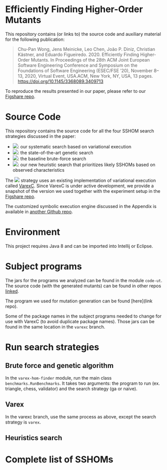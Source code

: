 # Efficiently Finding Higher-Order Mutants

This repository contains (or links to) the source code and auxiliary material for the following publication:

>Chu-Pan Wong, Jens Meinicke, Leo Chen, João P. Diniz, Christian Kästner,
>and Eduardo Figueiredo. 2020. Efficiently Finding Higher-Order Mutants. In
>Proceedings of the 28th ACM Joint European Software Engineering Conference
>and Symposium on the Foundations of Software Engineering (ESEC/FSE ’20),
>November 8–13, 2020, Virtual Event, USA.ACM, New York, NY, USA, 13 pages.
>https://doi.org/10.1145/3368089.3409713

To reproduce the results presented in our paper, please refer to our [Figshare repo](https://doi.org/10.1184/R1/12081858).

# Source Code

This repository contains the source code for all the four SSHOM search strategies discussed in the paper:

* <img src="https://render.githubusercontent.com/render/math?math=search_{var}">: our systematic search based on variational execution 
* <img src="https://render.githubusercontent.com/render/math?math=search_{gen}">: the state-of-the-art genetic search 
* <img src="https://render.githubusercontent.com/render/math?math=search_{bf}">: the baseline brute-force search
* <img src="https://render.githubusercontent.com/render/math?math=search_{pri}">: our new heuristic search that prioritizes likely SSHOMs based on observed characteristics

The <img src="https://render.githubusercontent.com/render/math?math=search_{var}"> strategy uses an existing implementation of variational execution called [VarexC](https://github.com/chupanw/vbc.git). Since VarexC is under active development, we provide a snapshot of the version we used together with the experiment setup in the [Figshare repo](https://doi.org/10.1184/R1/12081858).

The customized symbolic execution engine discussed in the Appendix is available in [another Github repo](https://github.com/chupanw/symex-triangle.git).

# Environment

This project requires Java 8 and can be imported into Intellij or Eclipse.

# Subject programs

The jars for the programs we analyzed can be found in the module `code-ut`. The source code (with the generated mutants) can be found in other repos [linked](somewhere).

The program we used for mutation generation can be found [here](link repo).

Some of the package names in the subject programs needed to change for use with VarexC (to avoid duplicate package names). Those jars can be found in the same location in the `varexc` branch.

# Run search strategies

## Brute force and genetic algorithm

In the `varex-hom-finder` module, run the main class `benchmarks.RunBenchmarks`.
It takes two arguments: the program to run (ex. triangle, chess, validator) and the search strategy (ga or naive).

## Varex

In the varexc branch, use the same process as above, except the search strategy is `varex`.

## Heuristics search

# Complete list of SSHOMs
